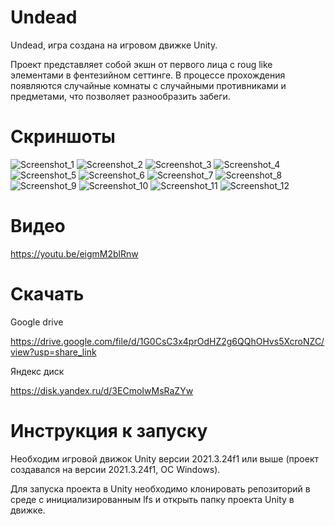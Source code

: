 # Undead

Undead, игра создана на игровом движке Unity.

Проект представляет собой экшн от первого лица с roug like элементами в фентезийном сеттинге.
В процессе прохождения появляются случайные комнаты с случайными противниками и предметами, что позволяет разнообразить забеги.

# Скриншоты
![Screenshot_1](/Screenshots/screenshot1.png)
![Screenshot_2](/Screenshots/screenshot2.png)
![Screenshot_3](/Screenshots/screenshot3.png)
![Screenshot_4](/Screenshots/screenshot4.png)
![Screenshot_5](/Screenshots/screenshot5.png)
![Screenshot_6](/Screenshots/screenshot6.png)
![Screenshot_7](/Screenshots/screenshot7.png)
![Screenshot_8](/Screenshots/screenshot8.png)
![Screenshot_9](/Screenshots/screenshot9.png)
![Screenshot_10](/Screenshots/screenshot10.png)
![Screenshot_11](/Screenshots/screenshot11.png)
![Screenshot_12](/Screenshots/screenshot12.png)

# Видео
https://youtu.be/eigmM2blRnw

# Скачать
Google drive

https://drive.google.com/file/d/1G0CsC3x4prOdHZ2g6QQhOHvs5XcroNZC/view?usp=share_link

Яндекс диск

https://disk.yandex.ru/d/3ECmoIwMsRaZYw

# Инструкция к запуску
Необходим игровой движок Unity версии 2021.3.24f1 или выше (проект создавался на версии 2021.3.24f1, ОС Windows).

Для запуска проекта в Unity необходимо клонировать репозиторий в среде с инициализированным lfs и открыть папку проекта Unity в движке.